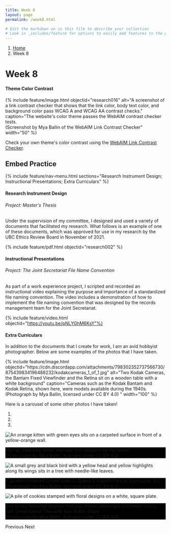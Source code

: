 ```yaml
---
title: Week 8
layout: page
permalink: /week8.html

# Edit the markdown on in this file to describe your collection
# Look in _includes/feature for options to easily add features to the page
---
```

<nav style="--bs-breadcrumb-divider: url(&#34;data:image/svg+xml,%3Csvg xmlns='http://www.w3.org/2000/svg' width='8' height='8'%3E%3Cpath d='M2.5 0L1 1.5 3.5 4 1 6.5 2.5 8l4-4-4-4z' fill='currentColor'/%3E%3C/svg%3E&#34;);" aria-label="breadcrumb">
  <ol class="breadcrumb">
    <li class="breadcrumb-item"><a href="#">Home</a></li>
    <li class="breadcrumb-item active" aria-current="page">Week 8</li>
  </ol>
</nav>

# Week 8

#### Theme Color Contrast

{% include feature/image.html objectid="research016" alt="A screenshot of a link contrast checker that shows that the link color, body text color, and background color pass WCAG A and WCAG AA contrast checks." caption="The website's color theme passes the WebAIM contrast checker tests. <br> (Screenshot by Mya Ballin of the WebAIM Link Contrast Checker" width="50" %}

Check your own theme's color contrast using the <a href="https://webaim.org/resources/linkcontrastchecker/?fcolor=0000FF&bcolor=FFFFFF">WebAIM Link Contrast Checker</a>.
            
## Embed Practice
{% include feature/nav-menu.html sections="Research Instrument Design; Instructional Presentations; Extra Curriculars" %}
  
#### Research Instrument Design
 
###### Project: Master's Thesis
 
Under the supervision of my committee, I designed and used a variety of documents that facilitated my research. What follows is an example of one of these documents, which was approved for use in my research by the UBC Ethics Review Board in November of 2021.

{% include feature/pdf.html objectid="research002" %}

#### Instructional Presentations

###### Project: The Joint Secretariat File Name Convention

As part of a work experience project, I scripted and recorded an instructional video explaining the purpose and importance of a standardized file naming convention. The video includes a demonstration of how to implement the file naming convention that was designed by the records management team for the Joint Secretariat. 

{% include feature/video.html objectid="https://youtu.be/pNLYGhM6KsY"%}

#### Extra Curriculars

In addition to the documents that I create for work, I am an avid hobbyist photographer. Below are some examples of the photos that I have taken.

<div class="container">
            {% include feature/image.html objectid="https://cdn.discordapp.com/attachments/798302352737566730/875439834196488232/kodakcameras_1_of_1.jpg" alt="Two Kodak Cameras, the Bantam Fixed Viewfinder and the Retina sit on a wooden table with a white background" caption="Cameras such as the Kodak Bantam and Kodak Retina, shown here, were models available during the 1940s. <br> (Photograph by Mya Ballin, licensed under CC BY 4.0) " width="100" %}
</div>

Here is a carousel of some other photos I have taken!

<div class="col-lg-8">

<div id="carousel-photos" class="carousel slide" data-ride="carousel">
    <ol class="carousel-indicators">
    <li data-target="#carouselExampleIndicators" data-slide-to="0" class="active"></li>
    <li data-target="#carouselExampleIndicators" data-slide-to="1"></li>
    <li data-target="#carouselExampleIndicators" data-slide-to="2"></li>
    </ol>
<div class="carousel-inner">
          <div class="carousel-item active">
                <img class="d-block w-100" src="https://payload.cargocollective.com/1/10/326832/14008495/pets-2_2000_c.jpg" alt="An orange kitten with green eyes sits on a carpeted surface in front of a yellow-orange wall.">
                <div class="carousel-caption d-none d-md-block">
    <p style="background-color:#000000">My cat, Peaches, when she was first adopted by my family. <br> (Photograph by Mya Ballin, licensed under CC BY 4.0)</p>
                </div>
          </div>
          <div class="carousel-item">
                <img class="d-block w-100" src="https://payload.cargocollective.com/1/10/326832/14209152/goldenkinglet-1-of-1_2000_c.jpg" alt="A small grey and black bird with a yellow head and yellow highlights along its wings sits in a tree with needle-like leaves.">
                <div class="carousel-caption d-none d-md-block">
    <p style="background-color:#000000">A golden-crowned kinglet seen in Queen Elizabeth Park in Vancouver, B.C..<br> (Photograph by Mya Ballin, licensed under CC BY 4.0)</p>
                </div>
          </div>
          <div class="carousel-item">
               <img class="d-block w-100" src="https://payload.cargocollective.com/1/10/326832/9092884/ginger-2_2000_c.jpg" alt="A pile of cookies stamped with floral designs on a white, square plate.">
                <div class="carousel-caption d-none d-md-block">
    <p style="background-color:#000000">One of my favourite cookies to bake: Yotam Ottolenghi and Helen Goh's Soft Gingerbread Tiles with Run Butter Glaze<br> (Photograph by Mya Ballin, licensed under CC BY 4.0)</p>
                 </div>
          </div>
</div>
    <a class="carousel-control-prev" data-target="#carouselExampleIndicators" role="button" data-slide="prev">
    <span class="carousel-control-prev-icon" aria-hidden="true"></span>
    <span class="sr-only">Previous</span>
  </a>
  <a class="carousel-control-next" data-target="#carouselExampleIndicators" role="button" data-slide="next">
    <span class="carousel-control-next-icon" aria-hidden="true"></span>
    <span class="sr-only">Next</span>
  </a>
</div>
  </div>
